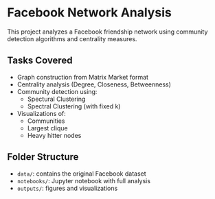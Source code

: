 # Facebook Network Analysis

This project analyzes a Facebook friendship network using community detection algorithms and centrality measures.

## Tasks Covered

- Graph construction from Matrix Market format
- Centrality analysis (Degree, Closeness, Betweenness)
- Community detection using:
  - Spectural Clustering
  - Spectral Clustering (with fixed k)
- Visualizations of:
  - Communities
  - Largest clique
  - Heavy hitter nodes

## Folder Structure

- `data/`: contains the original Facebook dataset
- `notebooks/`: Jupyter notebook with full analysis
- `outputs/`: figures and visualizations


